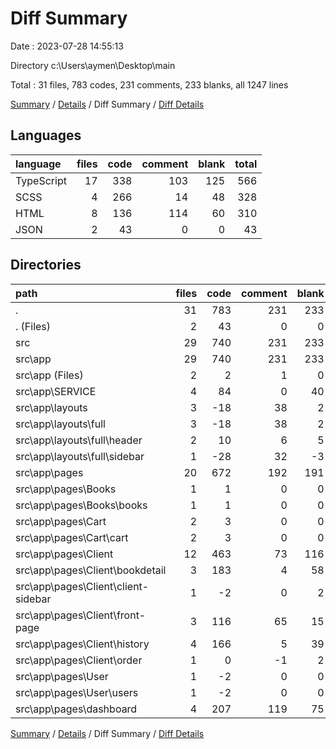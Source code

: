 # Diff Summary

Date : 2023-07-28 14:55:13

Directory c:\\Users\\aymen\\Desktop\\main

Total : 31 files,  783 codes, 231 comments, 233 blanks, all 1247 lines

[Summary](results.md) / [Details](details.md) / Diff Summary / [Diff Details](diff-details.md)

## Languages
| language | files | code | comment | blank | total |
| :--- | ---: | ---: | ---: | ---: | ---: |
| TypeScript | 17 | 338 | 103 | 125 | 566 |
| SCSS | 4 | 266 | 14 | 48 | 328 |
| HTML | 8 | 136 | 114 | 60 | 310 |
| JSON | 2 | 43 | 0 | 0 | 43 |

## Directories
| path | files | code | comment | blank | total |
| :--- | ---: | ---: | ---: | ---: | ---: |
| . | 31 | 783 | 231 | 233 | 1,247 |
| . (Files) | 2 | 43 | 0 | 0 | 43 |
| src | 29 | 740 | 231 | 233 | 1,204 |
| src\\app | 29 | 740 | 231 | 233 | 1,204 |
| src\\app (Files) | 2 | 2 | 1 | 0 | 3 |
| src\\app\\SERVICE | 4 | 84 | 0 | 40 | 124 |
| src\\app\\layouts | 3 | -18 | 38 | 2 | 22 |
| src\\app\\layouts\\full | 3 | -18 | 38 | 2 | 22 |
| src\\app\\layouts\\full\\header | 2 | 10 | 6 | 5 | 21 |
| src\\app\\layouts\\full\\sidebar | 1 | -28 | 32 | -3 | 1 |
| src\\app\\pages | 20 | 672 | 192 | 191 | 1,055 |
| src\\app\\pages\\Books | 1 | 1 | 0 | 0 | 1 |
| src\\app\\pages\\Books\\books | 1 | 1 | 0 | 0 | 1 |
| src\\app\\pages\\Cart | 2 | 3 | 0 | 0 | 3 |
| src\\app\\pages\\Cart\\cart | 2 | 3 | 0 | 0 | 3 |
| src\\app\\pages\\Client | 12 | 463 | 73 | 116 | 652 |
| src\\app\\pages\\Client\\bookdetail | 3 | 183 | 4 | 58 | 245 |
| src\\app\\pages\\Client\\client-sidebar | 1 | -2 | 0 | 2 | 0 |
| src\\app\\pages\\Client\\front-page | 3 | 116 | 65 | 15 | 196 |
| src\\app\\pages\\Client\\history | 4 | 166 | 5 | 39 | 210 |
| src\\app\\pages\\Client\\order | 1 | 0 | -1 | 2 | 1 |
| src\\app\\pages\\User | 1 | -2 | 0 | 0 | -2 |
| src\\app\\pages\\User\\users | 1 | -2 | 0 | 0 | -2 |
| src\\app\\pages\\dashboard | 4 | 207 | 119 | 75 | 401 |

[Summary](results.md) / [Details](details.md) / Diff Summary / [Diff Details](diff-details.md)